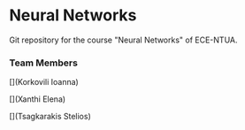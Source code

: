 # Neural Networks 

Git repository for the course "Neural Networks" of ECE-NTUA. 

### Team Members

[](Korkovili Ioanna)

[](Xanthi Elena)

[](Tsagkarakis Stelios)
